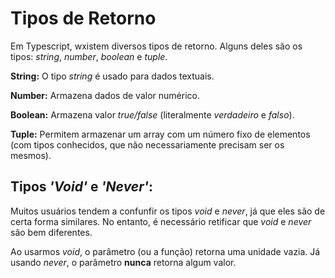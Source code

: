 # Tipos de Retorno

Em Typescript, wxistem diversos tipos de retorno. Alguns deles são os tipos: _string_, _number_, _boolean_ e _tuple_.

**String:** O tipo _string_ é usado para dados textuais.

**Number:** Armazena dados de valor numérico.

**Boolean:** Armazena valor _true/false_ (literalmente _verdadeiro_ e _falso_).

**Tuple:** Permitem armazenar um array com um número fixo de elementos (com tipos conhecidos, que não necessariamente precisam ser os mesmos).

## Tipos _'Void'_ e _'Never'_:

Muitos usuários tendem a confunfir os tipos _void_ e _never_, já que eles são de certa forma similares. No entanto, é necessário retificar que _void_ e _never_ são bem diferentes. 

Ao usarmos _void_, o parâmetro (ou a função) retorna uma unidade vazia. Já usando _never_, o parâmetro **nunca** retorna algum valor.
